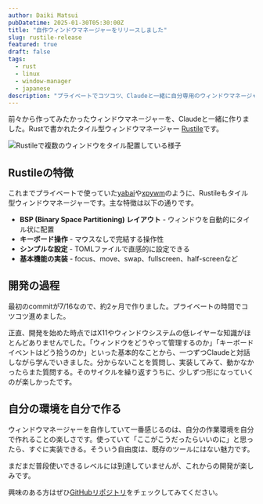 ```yaml
---
author: Daiki Matsui
pubDatetime: 2025-01-30T05:30:00Z
title: "自作ウィンドウマネージャーをリリースしました"
slug: rustile-release
featured: true
draft: false
tags:
  - rust
  - linux
  - window-manager
  - japanese
description: "プライベートでコツコツ、Claudeと一緒に自分専用のウィンドウマネージャーを2ヶ月で作った話"
---
```


前々から作ってみたかったウィンドウマネージャーを、Claudeと一緒に作りました。Rustで書かれたタイル型ウィンドウマネージャー [Rustile](https://github.com/d-matsui/rustile)です。

![Rustileで複数のウィンドウをタイル配置している様子](/rustile-screenshot.png)

## Rustileの特徴

これまでプライベートで使っていた[yabai](https://github.com/koekeishiya/yabai)や[xpywm](https://github.com/h-ohsaki/xpywm)のように、Rustileもタイル型ウィンドウマネージャーです。主な特徴は以下の通りです。

- **BSP (Binary Space Partitioning) レイアウト** - ウィンドウを自動的にタイル状に配置
- **キーボード操作** - マウスなしで完結する操作性
- **シンプルな設定** - TOMLファイルで直感的に設定できる
- **基本機能の実装** - focus、move、swap、fullscreen、half-screenなど

## 開発の過程

最初のcommitが7/16なので、約2ヶ月で作りました。プライベートの時間でコツコツ進めました。

正直、開発を始めた時点ではX11やウィンドウシステムの低レイヤーな知識がほとんどありませんでした。「ウィンドウをどうやって管理するのか」「キーボードイベントはどう拾うのか」といった基本的なことから、一つずつClaudeと対話しながら学んでいきました。分からないことを質問し、実装してみて、動かなかったらまた質問する。そのサイクルを繰り返すうちに、少しずつ形になっていくのが楽しかったです。

## 自分の環境を自分で作る

ウィンドウマネージャーを自作していて一番感じるのは、自分の作業環境を自分で作れることの楽しさです。使っていて「ここがこうだったらいいのに」と思ったら、すぐに実装できる。そういう自由度は、既存のツールにはない魅力です。

まだまだ普段使いできるレベルには到達していませんが、これからの開発が楽しみです。

興味のある方はぜひ[GitHubリポジトリ](https://github.com/d-matsui/rustile)をチェックしてみてください。
